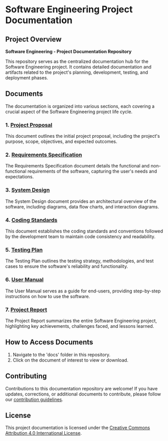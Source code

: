 
# Software Engineering Project Documentation

## Project Overview

**Software Engineering - Project Documentation Repository**

This repository serves as the centralized documentation hub for the Software Engineering project. It contains detailed documentation and artifacts related to the project's planning, development, testing, and deployment phases.

## Documents

The documentation is organized into various sections, each covering a crucial aspect of the Software Engineering project life cycle.

### 1. [Project Proposal](/docs/Project_Proposal.pdf)

This document outlines the initial project proposal, including the project's purpose, scope, objectives, and expected outcomes.

### 2. [Requirements Specification](/docs/Requirements_Specification.pdf)

The Requirements Specification document details the functional and non-functional requirements of the software, capturing the user's needs and expectations.

### 3. [System Design](/docs/System_Design.pdf)

The System Design document provides an architectural overview of the software, including diagrams, data flow charts, and interaction diagrams.

### 4. [Coding Standards](/docs/Coding_Standards.pdf)

This document establishes the coding standards and conventions followed by the development team to maintain code consistency and readability.

### 5. [Testing Plan](/docs/Testing_Plan.pdf)

The Testing Plan outlines the testing strategy, methodologies, and test cases to ensure the software's reliability and functionality.

### 6. [User Manual](/docs/User_Manual.pdf)

The User Manual serves as a guide for end-users, providing step-by-step instructions on how to use the software.

### 7. [Project Report](/docs/Project_Report.pdf)

The Project Report summarizes the entire Software Engineering project, highlighting key achievements, challenges faced, and lessons learned.

## How to Access Documents

1. Navigate to the 'docs' folder in this repository.
2. Click on the document of interest to view or download.

## Contributing

Contributions to this documentation repository are welcome! If you have updates, corrections, or additional documents to contribute, please follow our [contribution guidelines](CONTRIBUTING.md).

## License

This project documentation is licensed under the [Creative Commons Attribution 4.0 International License](LICENSE).
